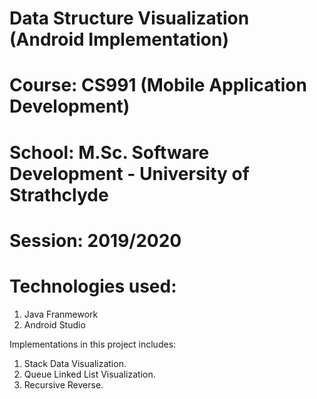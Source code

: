 # Data Structure Visualization (Android Implementation)
# Course: CS991 (Mobile Application Development)
# School: M.Sc. Software Development - University of Strathclyde
# Session: 2019/2020

# Technologies used:
1. Java Franmework
2. Android Studio

Implementations in this project includes:
1. Stack Data Visualization.
2. Queue Linked List Visualization.
3. Recursive Reverse.
